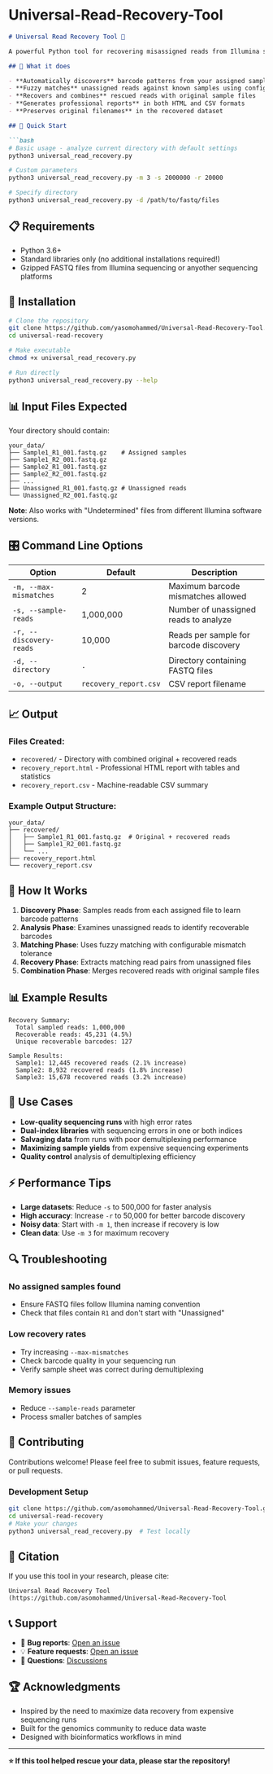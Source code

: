# Universal-Read-Recovery-Tool

```markdown
# Universal Read Recovery Tool 🧬

A powerful Python tool for recovering misassigned reads from Illumina sequencing demultiplexing, specifically designed to rescue reads that were incorrectly placed in the "Unassigned" or "Undetermined" files due to sequencing errors in barcode sequences.

## 🎯 What it does

- **Automatically discovers** barcode patterns from your assigned sample files
- **Fuzzy matches** unassigned reads against known samples using configurable mismatch tolerance
- **Recovers and combines** rescued reads with original sample files
- **Generates professional reports** in both HTML and CSV formats
- **Preserves original filenames** in the recovered dataset

## 🚀 Quick Start

```bash
# Basic usage - analyze current directory with default settings
python3 universal_read_recovery.py

# Custom parameters
python3 universal_read_recovery.py -m 3 -s 2000000 -r 20000

# Specify directory
python3 universal_read_recovery.py -d /path/to/fastq/files
```

## 📋 Requirements

- Python 3.6+
- Standard libraries only (no additional installations required!)
- Gzipped FASTQ files from Illumina sequencing or anyother sequencing platforms 

## 🔧 Installation

```bash
# Clone the repository
git clone https://github.com/yasomohammed/Universal-Read-Recovery-Tool.git
cd universal-read-recovery

# Make executable
chmod +x universal_read_recovery.py

# Run directly
python3 universal_read_recovery.py --help
```

## 📊 Input Files Expected

Your directory should contain:

```
your_data/
├── Sample1_R1_001.fastq.gz    # Assigned samples
├── Sample1_R2_001.fastq.gz
├── Sample2_R1_001.fastq.gz
├── Sample2_R2_001.fastq.gz
├── ...
├── Unassigned_R1_001.fastq.gz # Unassigned reads
└── Unassigned_R2_001.fastq.gz
```

**Note**: Also works with "Undetermined" files from different Illumina software versions.

## 🎛️ Command Line Options

| Option | Default | Description |
|--------|---------|-------------|
| `-m, --max-mismatches` | 2 | Maximum barcode mismatches allowed |
| `-s, --sample-reads` | 1,000,000 | Number of unassigned reads to analyze |
| `-r, --discovery-reads` | 10,000 | Reads per sample for barcode discovery |
| `-d, --directory` | `.` | Directory containing FASTQ files |
| `-o, --output` | `recovery_report.csv` | CSV report filename |

## 📈 Output

### Files Created:
- `recovered/` - Directory with combined original + recovered reads
- `recovery_report.html` - Professional HTML report with tables and statistics
- `recovery_report.csv` - Machine-readable CSV summary

### Example Output Structure:
```
your_data/
├── recovered/
│   ├── Sample1_R1_001.fastq.gz  # Original + recovered reads
│   ├── Sample1_R2_001.fastq.gz
│   └── ...
├── recovery_report.html
└── recovery_report.csv
```

## 🧪 How It Works

1. **Discovery Phase**: Samples reads from each assigned file to learn barcode patterns
2. **Analysis Phase**: Examines unassigned reads to identify recoverable barcodes
3. **Matching Phase**: Uses fuzzy matching with configurable mismatch tolerance
4. **Recovery Phase**: Extracts matching read pairs from unassigned files
5. **Combination Phase**: Merges recovered reads with original sample files

## 📊 Example Results

```
Recovery Summary:
  Total sampled reads: 1,000,000
  Recoverable reads: 45,231 (4.5%)
  Unique recoverable barcodes: 127

Sample Results:
  Sample1: 12,445 recovered reads (2.1% increase)
  Sample2: 8,932 recovered reads (1.8% increase)
  Sample3: 15,678 recovered reads (3.2% increase)
```

## 🎯 Use Cases

- **Low-quality sequencing runs** with high error rates
- **Dual-index libraries** with sequencing errors in one or both indices  
- **Salvaging data** from runs with poor demultiplexing performance
- **Maximizing sample yields** from expensive sequencing experiments
- **Quality control** analysis of demultiplexing efficiency

## ⚡ Performance Tips

- **Large datasets**: Reduce `-s` to 500,000 for faster analysis
- **High accuracy**: Increase `-r` to 50,000 for better barcode discovery
- **Noisy data**: Start with `-m 1`, then increase if recovery is low
- **Clean data**: Use `-m 3` for maximum recovery

## 🔍 Troubleshooting

### No assigned samples found
- Ensure FASTQ files follow Illumina naming convention
- Check that files contain `R1` and don't start with "Unassigned"

### Low recovery rates
- Try increasing `--max-mismatches`
- Check barcode quality in your sequencing run
- Verify sample sheet was correct during demultiplexing

### Memory issues
- Reduce `--sample-reads` parameter
- Process smaller batches of samples

## 🤝 Contributing

Contributions welcome! Please feel free to submit issues, feature requests, or pull requests.

### Development Setup
```bash
git clone https://github.com/asomohammed/Universal-Read-Recovery-Tool.git
cd universal-read-recovery
# Make your changes
python3 universal_read_recovery.py  # Test locally
```

## 🙏 Citation

If you use this tool in your research, please cite:

```
Universal Read Recovery Tool
(https://github.com/asomohammed/Universal-Read-Recovery-Tool

```

## 📞 Support

- 🐛 **Bug reports**: [Open an issue](https://github.com/asomohammed/Universal-Read-Recovery-Tool/)
- 💡 **Feature requests**: [Open an issue](https://github.com/asomohammed/Universal-Read-Recovery-Tool/issues)
- 📧 **Questions**: [Discussions](https://github.com/asomohammed/Universal-Read-Recovery-Tool/discussions)

## 🏆 Acknowledgments

- Inspired by the need to maximize data recovery from expensive sequencing runs
- Built for the genomics community to reduce data waste
- Designed with bioinformatics workflows in mind

---

**⭐ If this tool helped rescue your data, please star the repository!**

